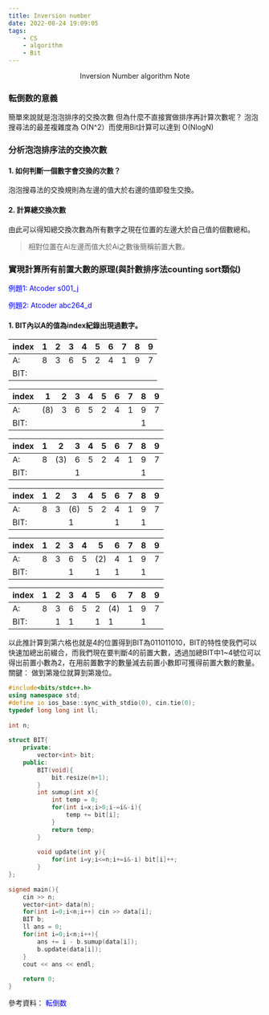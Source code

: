 ```yaml
---
title: Inversion number
date: 2022-08-24 19:09:05
tags:
    - CS
    - algorithm
    - Bit
---
```


<center>
Inversion Number algorithm Note
</center>

<!--more-->

<h3> 転倒数的意義 </h3>

簡單來說就是泡泡排序的交換次數
但為什麼不直接實做排序再計算次數呢？
泡泡搜尋法的最差複雜度為 O(N^2）而使用Bit計算可以達到 O(NlogN)

<h3> 分析泡泡排序法的交換次數 </h3>

<h4> 1. 如何判斷一個數字會交換的次數？ </h4>

泡泡搜尋法的交換規則為左邊的值大於右邊的值即發生交換。

<h4> 2. 計算總交換次數 </h4>

由此可以得知總交換次數為所有數字之現在位置的左邊大於自己值的個數總和。
>相對位置在Ai左邊而值大於Ai之數後簡稱前置大數。

<h3> 實現計算所有前置大數的原理(與計數排序法counting sort類似) </h3>

<a href="https://atcoder.jp/contests/chokudai_S001/tasks/chokudai_S001_j" target="_blank" style="text-decoration:none;color:blue;">例題1: Atcoder s001_j</a>

<a href="https://atcoder.jp/contests/abc264/editorial/4582" target="_blank" style="text-decoration:none;color:blue;">例題2: Atcoder abc264_d</a>

<h4> 1. BIT內以A的值為index紀錄出現過數字。</h4>

|index|1  |2  |3  |4  |5  |6  |7  |8  |9  |
|-----|---|---|---|---|---|---|---|---|---|
|A:   |8  |3  |6  |5  |2  |4  |1  |9  |7  |
|BIT: |   |   |   |   |   |   |   |   |   |

|index|1  |2  |3  |4  |5  |6  |7  |8  |9  |
|-----|---|---|---|---|---|---|---|---|---|
|A:   |(8)|3  |6  |5  |2  |4  |1  |9  |7  |
|BIT: |   |   |   |   |   |   |   |1  |   |

|index|1  |2  |3  |4  |5  |6  |7  |8  |9  |
|-----|---|---|---|---|---|---|---|---|---|
|A:   |8  |(3)|6  |5  |2  |4  |1  |9  |7  |
|BIT: |   |   |1  |   |   |   |   |1  |   |

|index|1  |2  |3  |4  |5  |6  |7  |8  |9  |
|-----|---|---|---|---|---|---|---|---|---|
|A:   |8  |3  |(6)|5  |2  |4  |1  |9  |7  |
|BIT: |   |   |1  |   |   |1  |   |1  |   |

|index|1  |2  |3  |4  |5  |6  |7  |8  |9  |
|-----|---|---|---|---|---|---|---|---|---|
|A:   |8  |3  |6  |5  |(2)|4  |1  |9  |7  |
|BIT: |   |   |1  |   |1  |1  |   |1  |   |

|index|1  |2  |3  |4  |5  |6  |7  |8  |9  |
|-----|---|---|---|---|---|---|---|---|---|
|A:   |8  |3  |6  |5  |2  |(4)|1  |9  |7  |
|BIT: |   |1  |1  |   |1  |1  |   |1  |   |

以此推計算到第六格也就是4的位置得到BIT為011011010，BIT的特性使我們可以快速加總出前綴合，而我們現在要判斷4的前置大數，透過加總BIT中1~4號位可以得出前置小數為2，在用前置數字的數量減去前置小數即可獲得前置大數的數量。關鍵： 做到第幾位就算到第幾位。

```cpp
#include<bits/stdc++.h>
using namespace std;
#define io ios_base::sync_with_stdio(0), cin.tie(0);
typedef long long int ll;
 
int n;
 
struct BIT{
    private:
        vector<int> bit;
    public:
        BIT(void){
            bit.resize(n+1);
        }
        int sumup(int x){
            int temp = 0;
            for(int i=x;i>0;i-=i&-i){
                temp += bit[i];
            }
            return temp;
        }
 
        void update(int y){
            for(int i=y;i<=n;i+=i&-i) bit[i]++;
        }
};
 
signed main(){
    cin >> n;
    vector<int> data(n);
    for(int i=0;i<n;i++) cin >> data[i];
    BIT b;
    ll ans = 0;
    for(int i=0;i<n;i++){
        ans += i - b.sumup(data[i]);
        b.update(data[i]);
    }
    cout << ans << endl;
 
    return 0;
}
```

參考資料： <a href = "https://scrapbox.io/pocala-kyopro/%E8%BB%A2%E5%80%92%E6%95%B0" target = "_blank" style = "text-decoration:none;color:blue;"> 転倒数</a>